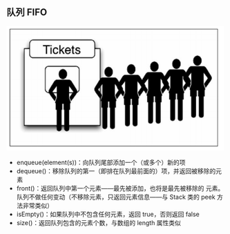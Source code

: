 ## 队列 FIFO

![](https://raw.githubusercontent.com/yayxs/Pics/master/Snipaste_2020-04-18_11-59-03.png)

- enqueue(element(s))：向队列尾部添加一个（或多个）新的项
- dequeue()：移除队列的第一（即排在队列最前面的）项，并返回被移除的元素
- front()：返回队列中第一个元素——最先被添加，也将是最先被移除的 元素。队列不做任何变动（不移除元素，只返回元素信息——与 Stack 类的 peek 方法非常类似）
- isEmpty()：如果队列中不包含任何元素，返回 true，否则返回 false
- size()：返回队列包含的元素个数，与数组的 length 属性类似
